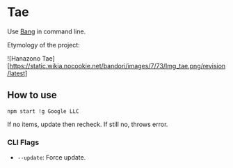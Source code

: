# Tae

Use [Bang](https://duckduckgo.com/bangs) in command line.

Etymology of the project:

![Hanazono Tae][https://static.wikia.nocookie.net/bandori/images/7/73/Img_tae.png/revision/latest]

## How to use

`npm start !g Google LLC`

If no items, update then recheck. If still no, throws error.

### CLI Flags

* `--update`: Force update.
